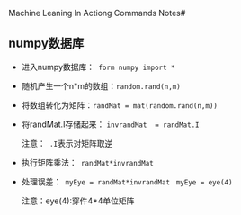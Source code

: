 Machine Leaning In Actiong Commands Notes# 
## numpy数据库
- 进入numpy数据库：` form numpy import *`

- 随机产生一个n*m的数组：` random.rand(n,m) `

- 将数组转化为矩阵：` randMat = mat(random.rand(n,m)) `

- 将randMat.I存储起来： ` invrandMat  = randMat.I ` 
	
	注意：` .I`表示对矩阵取逆

- 执行矩阵乘法：` randMat*invrandMat`

- 处理误差：` myEye = randMat*invrandMat` ` myEye = eye(4)`

	注意：eye(4):穿件4*4单位矩阵